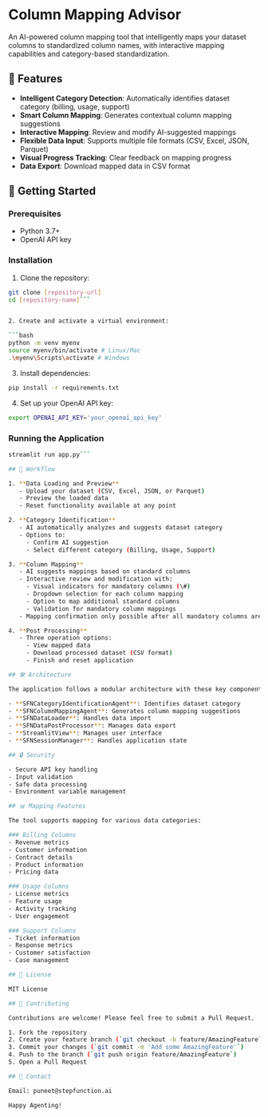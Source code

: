 # Column Mapping Advisor

An AI-powered column mapping tool that intelligently maps your dataset columns to standardized column names, with interactive mapping capabilities and category-based standardization.

## 🌟 Features

- **Intelligent Category Detection**: Automatically identifies dataset category (billing, usage, support)
- **Smart Column Mapping**: Generates contextual column mapping suggestions
- **Interactive Mapping**: Review and modify AI-suggested mappings
- **Flexible Data Input**: Supports multiple file formats (CSV, Excel, JSON, Parquet)
- **Visual Progress Tracking**: Clear feedback on mapping progress
- **Data Export**: Download mapped data in CSV format

## 🚀 Getting Started

### Prerequisites

- Python 3.7+
- OpenAI API key

### Installation

1. Clone the repository:

```bash
git clone [repository-url]
cd [repository-name]```


2. Create and activate a virtual environment:

```bash
python -m venv myenv
source myenv/bin/activate # Linux/Mac
.\myenv\Scripts\activate # Windows
```

3. Install dependencies:

```bash
pip install -r requirements.txt
```

4. Set up your OpenAI API key:

```bash
export OPENAI_API_KEY='your_openai_api_key'
```

### Running the Application

```bash
streamlit run app.py```

## 🔄 Workflow

1. **Data Loading and Preview**
   - Upload your dataset (CSV, Excel, JSON, or Parquet)
   - Preview the loaded data
   - Reset functionality available at any point

2. **Category Identification**
   - AI automatically analyzes and suggests dataset category
   - Options to:
     - Confirm AI suggestion
     - Select different category (Billing, Usage, Support)

3. **Column Mapping**
   - AI suggests mappings based on standard columns
   - Interactive review and modification with:
     - Visual indicators for mandatory columns (\#)
     - Dropdown selection for each column mapping
     - Option to map additional standard columns
     - Validation for mandatory column mappings
   - Mapping confirmation only possible after all mandatory columns are mapped

4. **Post Processing**
   - Three operation options:
     - View mapped data
     - Download processed dataset (CSV format)
     - Finish and reset application

## 🛠️ Architecture

The application follows a modular architecture with these key components:

- **SFNCategoryIdentificationAgent**: Identifies dataset category
- **SFNColumnMappingAgent**: Generates column mapping suggestions
- **SFNDataLoader**: Handles data import
- **SFNDataPostProcessor**: Manages data export
- **StreamlitView**: Manages user interface
- **SFNSessionManager**: Handles application state

## 🔒 Security

- Secure API key handling
- Input validation
- Safe data processing
- Environment variable management

## 📊 Mapping Features

The tool supports mapping for various data categories:

### Billing Columns
- Revenue metrics
- Customer information
- Contract details
- Product information
- Pricing data

### Usage Columns
- License metrics
- Feature usage
- Activity tracking
- User engagement

### Support Columns
- Ticket information
- Response metrics
- Customer satisfaction
- Case management

## 📝 License

MIT License

## 🤝 Contributing

Contributions are welcome! Please feel free to submit a Pull Request.

1. Fork the repository
2. Create your feature branch (`git checkout -b feature/AmazingFeature`)
3. Commit your changes (`git commit -m 'Add some AmazingFeature'`)
4. Push to the branch (`git push origin feature/AmazingFeature`)
5. Open a Pull Request

## 📧 Contact

Email: puneet@stepfunction.ai

Happy Agenting!
